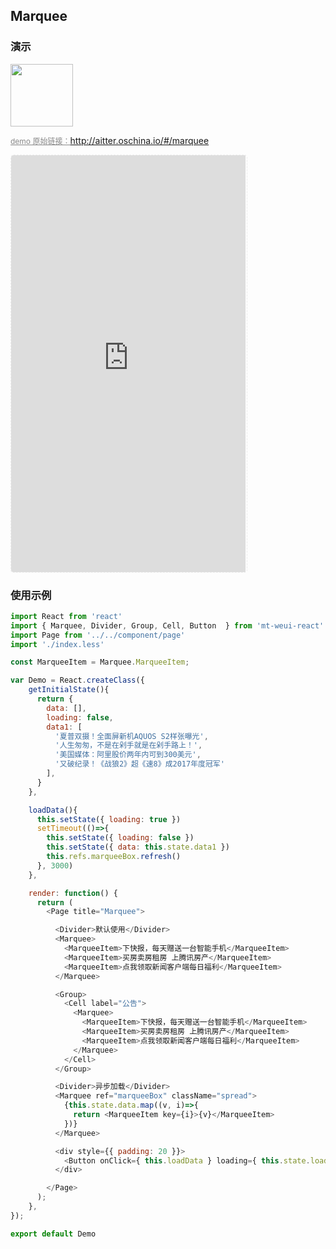 ## Marquee

### 演示

<img width="100" src="http://qr.topscan.com/api.php?text=http://aitter.oschina.io/#/marquee"/>

<a href="http://aitter.oschina.io/#/marquee" target="_blank" style="font-size:12px;color:#888;">demo 原始链接：http://aitter.oschina.io/#/marquee</a>

<div style="width:377px;height:667px;display:inline-block;border:1px dashed #ececec;border-radius:5px;overflow:hidden;">
  <iframe src="http://aitter.oschina.io/#/marquee" width="375" height="667" border="0" frameborder="0"></iframe>
</div>


### 使用示例

``` javascript
import React from 'react'
import { Marquee, Divider, Group, Cell, Button  } from 'mt-weui-react'
import Page from '../../component/page'
import './index.less'

const MarqueeItem = Marquee.MarqueeItem;

var Demo = React.createClass({
    getInitialState(){
      return {
        data: [],
        loading: false,
        data1: [
          '夏普双摄！全面屏新机AQUOS S2样张曝光',
          '人生匆匆，不是在剁手就是在剁手路上！',
          '美国媒体：阿里股价两年内可到300美元',
          '又破纪录！《战狼2》超《速8》成2017年度冠军'
        ],
      }
    },

    loadData(){
      this.setState({ loading: true })
      setTimeout(()=>{
        this.setState({ loading: false })
        this.setState({ data: this.state.data1 })
        this.refs.marqueeBox.refresh()
      }, 3000)
    },

    render: function() {
      return (
        <Page title="Marquee">

          <Divider>默认使用</Divider>
          <Marquee>
            <MarqueeItem>下快报，每天赠送一台智能手机</MarqueeItem>
            <MarqueeItem>买房卖房租房 上腾讯房产</MarqueeItem>
            <MarqueeItem>点我领取新闻客户端每日福利</MarqueeItem>
          </Marquee>

          <Group>
            <Cell label="公告">
              <Marquee>
                <MarqueeItem>下快报，每天赠送一台智能手机</MarqueeItem>
                <MarqueeItem>买房卖房租房 上腾讯房产</MarqueeItem>
                <MarqueeItem>点我领取新闻客户端每日福利</MarqueeItem>
              </Marquee>
            </Cell>
          </Group>

          <Divider>异步加载</Divider>
          <Marquee ref="marqueeBox" className="spread">
            {this.state.data.map((v, i)=>{
              return <MarqueeItem key={i}>{v}</MarqueeItem>
            })}
          </Marquee>

          <div style={{ padding: 20 }}>
            <Button onClick={ this.loadData } loading={ this.state.loading }>点击异步加载数据</Button>
          </div>

        </Page>
      );
    },
});

export default Demo

```
